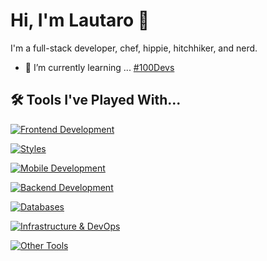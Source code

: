 # Hi, I'm Lautaro 👋

I'm a full-stack developer, chef, hippie, hitchhiker, and nerd.
- 🌱 I’m currently learning ... [#100Devs](https://leonnoel.com/100devs/)


## 🛠 Tools I've Played With...

[![Frontend Development](https://skillicons.dev/icons?i=html,css,js,ts,react,vue,angular,nextjs,astro)](https://skillicons.dev)

[![Styles](https://skillicons.dev/icons?i=tailwind,styledcomponents,bootstrap,vuetify)](https://skillicons.dev)

[![Mobile Development](https://skillicons.dev/icons?i=kotlin)](https://skillicons.dev)

[![Backend Development](https://skillicons.dev/icons?i=nodejs,express,nestjs,java,spring,py,flask,cs,dotnet,php,laravel)](https://skillicons.dev)

[![Databases](https://skillicons.dev/icons?i=mysql,postgres,sqlite,mongodb)](https://skillicons.dev)

[![Infrastructure & DevOps](https://skillicons.dev/icons?i=aws,azure,firebase,docker,kubernetes,jenkins,git)](https://skillicons.dev)

[![Other Tools](https://skillicons.dev/icons?i=graphql,jest,postman,wordpress)](https://skillicons.dev)
<!--
**talingo/talingo** is a ✨ _special_ ✨ repository because its `README.md` (this file) appears on your GitHub profile.

Here are some ideas to get you started:

- 🔭 I’m currently working on ...
- 🌱 I’m currently learning ...
- 👯 I’m looking to collaborate on ...
- 🤔 I’m looking for help with ...
- 💬 Ask me about ...
- 📫 How to reach me: ...
- 😄 Pronouns: ...
- ⚡ Fun fact: ...
-->
